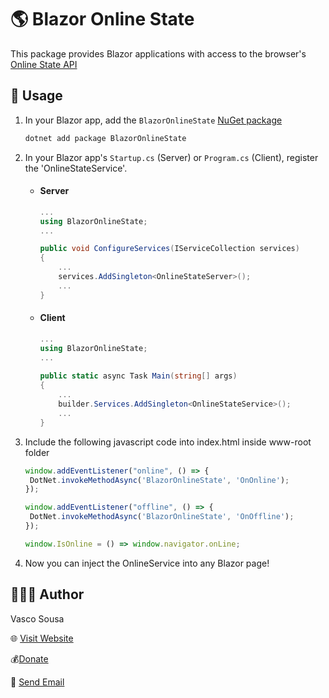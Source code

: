 # 🌎 Blazor Online State

This package provides Blazor applications with access to the browser's <a href="https://developer.mozilla.org/en-US/docs/Web/API/NavigatorOnLine/onLine">Online State API</a>

## 📝 Usage

1. In your Blazor app, add the `BlazorOnlineState` [NuGet package](https://www.nuget.org/packages/BlazorOnlineState/)

   ```bash
   dotnet add package BlazorOnlineState
   ```

   

2. In your Blazor app's `Startup.cs` (Server) or `Program.cs` (Client), register the 'OnlineStateService'.

   

   - #### Server

     ```c#
     ...
     using BlazorOnlineState;
     ...
     
     public void ConfigureServices(IServiceCollection services)
     {
         ...
         services.AddSingleton<OnlineStateServer>();
         ...
     }
     ```

     

   - #### Client

     ```c#
     ...
     using BlazorOnlineState;
     ...
       
     public static async Task Main(string[] args)
     {
         ...
         builder.Services.AddSingleton<OnlineStateService>();
         ...
     }
     ```

     

3. Include the following javascript code into index.html inside www-root folder

   ```javascript
   window.addEventListener("online", () => {
   	DotNet.invokeMethodAsync('BlazorOnlineState', 'OnOnline');
   });
   
   window.addEventListener("offline", () => {
   	DotNet.invokeMethodAsync('BlazorOnlineState', 'OnOffline');
   });
   
   window.IsOnline = () => window.navigator.onLine;
   ```

   

4. Now you can inject the OnlineService into any Blazor page!



## 💁🏼‍♂️ Author

Vasco Sousa 

🌐 <a href="https://vasco.pw">Visit Website</a>

💰<a href="https://paypal.me/mynameisvascosousa">Donate</a>

📧 <a href="mailto:myemailvasco@gmail.com">Send Email</a>

